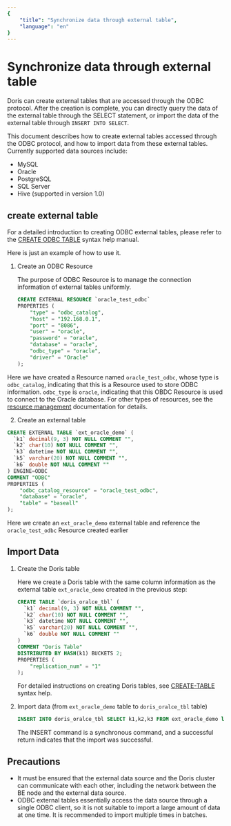 ```yaml
---
{
    "title": "Synchronize data through external table",
    "language": "en"
}
---
```


<!-- 
Licensed to the Apache Software Foundation (ASF) under one
or more contributor license agreements.  See the NOTICE file
distributed with this work for additional information
regarding copyright ownership.  The ASF licenses this file
to you under the Apache License, Version 2.0 (the
"License"); you may not use this file except in compliance
with the License.  You may obtain a copy of the License at

  http://www.apache.org/licenses/LICENSE-2.0

Unless required by applicable law or agreed to in writing,
software distributed under the License is distributed on an
"AS IS" BASIS, WITHOUT WARRANTIES OR CONDITIONS OF ANY
KIND, either express or implied.  See the License for the
specific language governing permissions and limitations
under the License.
-->

# Synchronize data through external table

Doris can create external tables that are accessed through the ODBC protocol. After the creation is complete, you can directly query the data of the external table through the SELECT statement, or import the data of the external table through `INSERT INTO SELECT`.

This document describes how to create external tables accessed through the ODBC protocol, and how to import data from these external tables. Currently supported data sources include:

- MySQL
- Oracle
- PostgreSQL
- SQL Server
- Hive (supported in version 1.0)

## create external table

For a detailed introduction to creating ODBC external tables, please refer to the [CREATE ODBC TABLE](../../../sql-manual/sql-reference/Data-Definition-Statements/Create/CREATE-EXTERNAL-TABLE.html) syntax help manual.

Here is just an example of how to use it.

1. Create an ODBC Resource

   The purpose of ODBC Resource is to manage the connection information of external tables uniformly.

   ```sql
   CREATE EXTERNAL RESOURCE `oracle_test_odbc`
   PROPERTIES (
       "type" = "odbc_catalog",
       "host" = "192.168.0.1",
       "port" = "8086",
       "user" = "oracle",
       "password" = "oracle",
       "database" = "oracle",
       "odbc_type" = "oracle",
       "driver" = "Oracle"
   );
   ````

Here we have created a Resource named `oracle_test_odbc`, whose type is `odbc_catalog`, indicating that this is a Resource used to store ODBC information. `odbc_type` is `oracle`, indicating that this OBDC Resource is used to connect to the Oracle database. For other types of resources, see the [resource management](../../../advanced/resource.html) documentation for details.

2. Create an external table

```sql
CREATE EXTERNAL TABLE `ext_oracle_demo` (
  `k1` decimal(9, 3) NOT NULL COMMENT "",
  `k2` char(10) NOT NULL COMMENT "",
  `k3` datetime NOT NULL COMMENT "",
  `k5` varchar(20) NOT NULL COMMENT "",
  `k6` double NOT NULL COMMENT ""
) ENGINE=ODBC
COMMENT "ODBC"
PROPERTIES (
    "odbc_catalog_resource" = "oracle_test_odbc",
    "database" = "oracle",
    "table" = "baseall"
);
````

Here we create an `ext_oracle_demo` external table and reference the `oracle_test_odbc` Resource created earlier

## Import Data

1. Create the Doris table

   Here we create a Doris table with the same column information as the external table `ext_oracle_demo` created in the previous step:

   ```sql
   CREATE TABLE `doris_oralce_tbl` (
     `k1` decimal(9, 3) NOT NULL COMMENT "",
     `k2` char(10) NOT NULL COMMENT "",
     `k3` datetime NOT NULL COMMENT "",
     `k5` varchar(20) NOT NULL COMMENT "",
     `k6` double NOT NULL COMMENT ""
   )
   COMMENT "Doris Table"
   DISTRIBUTED BY HASH(k1) BUCKETS 2;
   PROPERTIES (
       "replication_num" = "1"
   );
   ````

   For detailed instructions on creating Doris tables, see [CREATE-TABLE](../../../sql-manual/sql-reference/Data-Definition-Statements/Create/CREATE-TABLE.html) syntax help.

2. Import data (from `ext_oracle_demo` table to `doris_oralce_tbl` table)

   ```sql
   INSERT INTO doris_oralce_tbl SELECT k1,k2,k3 FROM ext_oracle_demo limit 200
   ````
   
   The INSERT command is a synchronous command, and a successful return indicates that the import was successful.

## Precautions

- It must be ensured that the external data source and the Doris cluster can communicate with each other, including the network between the BE node and the external data source.
- ODBC external tables essentially access the data source through a single ODBC client, so it is not suitable to import a large amount of data at one time. It is recommended to import multiple times in batches.
